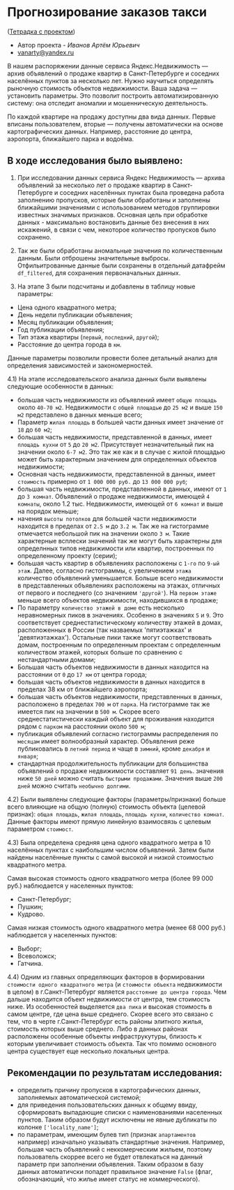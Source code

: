 # Прогнозирование заказов такси

([Тетрадка с проектом](https://github.com/Vanarty/Yandex-Projects/blob/main/analytics_eda/research_the_sale_of_apartments/research_the_sale_of_apartments.ipynb))

* Автор проекта - *Иванов Артём Юрьевич*
* vanarty@yandex.ru

В нашем распоряжении данные сервиса Яндекс.Недвижимость — архив объявлений о продаже квартир в Санкт-Петербурге и соседних населённых пунктов за несколько лет. Нужно научиться определять рыночную стоимость объектов недвижимости. Ваша задача — установить параметры. Это позволит построить автоматизированную систему: она отследит аномалии и мошенническую деятельность.

По каждой квартире на продажу доступны два вида данных. Первые вписаны пользователем, вторые — получены автоматически на основе картографических данных. Например, расстояние до центра, аэропорта, ближайшего парка и водоёма.

## В ходе исследования было выявлено:
1) При исследовании данных сервиса Яндекс Недвижимость — архива объявлений за несколько лет о продаже квартир в Санкт-Петербурге и соседних населённых пунктах была проведена работа заполнению пропусков, которые были обработаны и заполнены ближайшими значениями с использованием методов группировки известных значимых признаков. Основная цель при обработке данных - максимально востановить данные без внесения в них искажений, в связи с чем, некоторое количество пропусков было сохранено.

2) Так же были обработаны аномальные значения по количественным данным. Были отброшены значительные выбросы. Отфильитрованные данные были сохранены в отдельный датафрейм `df_filtered`, для сохранения первоначальных данных. 

3) На этапе 3 были подсчитаны и добавлены в таблицу новые параметры:

* Цена одного квадратного метра;
* День недели публикации объявления;
* Месяц публикации объявления;
* Год публикации объявления;
* Тип этажа квартиры (`первый`, `последний`, `другой`);
* Расстояние до центра города в `км`.

Данные параметры позволили провести более детальный анализ для определения зависимостей и закономерностей.

4.1) На этапе исследовательского анализа данных были выявлены следующие особенности в данных:

* большая часть недвижимости из объявлений имеет `общую площадь` около `40-70 м2`. Недвижимости с `общей площадью` до `25 м2` и выше `150 м2` представлено в данных меньше всего;
* Параметр `жилая площадь` в большей части данных имеет значение от `18` до `60 м2`;
* большая часть недвижимости, представленной в данных, имеет `площадь кухни` от `5` до `20 м2`. Присутствует незначительный пик на значении около `6-7 м2`. Это так же как и в случае с жилой площадью может быть характерным значением для определенных объектов недвижимости;
* Основная часть недвижимости, представленной в данных, имеет `стоимость` примерно от `1 000 000 руб.` до `13 000 000 руб`;
* большая часть недвижимости, представленной в данных, имеют от `1` до `3 комнат`. Объявлений о продаже недвижимости, имеющей `4 комнаты`, около 1.2 тыс. Недвижимости, имеющей от `6 комнат` и выше на порядок меньше;
* начения `высоты потолков` для большей части недвижимости находится в пределах от `2.5 м` до `3.2 м`. Так же на гистограмме отмечается небольшой пик на значении около `3 м`. Такие характерные всплески значений так же могут быть характерны для определнных типов недвижимости или квартир, построенных по определенному проекту (серии);
* большая часть квартир в объявлениях расположены с `1-го` по `9-ый этаж`. Далее, согласно гистограммы, с увеличением `этажа` количество объявлений уменьшается. Больше всего недвижимости в представленных объявлениях расположены на этажах, отличных от первого и последнего (со значением `'другой'`). На `первом этаже` меньше всего объектов недвижимости, находившихся в продаже;
* По параметру `количество этажей в доме` есть несколько неравномерных пиков в значениях. Особенно в значениях `5` и `9`. Это соответствует среднестатистическому количеству этажей в домах, расположенных в России (так назваемых 'пятиэтажках' и 'девятиэтажках'). Остальные пики также могут соответствовать домам, построенным по определенным проектам с определенным количеством этажей, которых больше по сравнению с нестандартными домами;
* Большая часть объектов недвижимости в данных находится на расстоянии от `0` до `17 км` от центра города;
* большая часть объектов недвижимости в данных находится в пределах 38 км от ближайшего аэропорта; 
* большая часть объектов недвижимости, представленных в данных, расположено в пределах `700 м` от `парка`. На гистограмме так же имеется пик на значении в `500 м`. Скорее всего среднестатистически каждый объект для проживания находится рядом с `парком` на расстоянии около `500 м`;
* публикация объявлений согласно гистограммы распределения по `месяцам` имеет волнообразный характер. Объявления реже публиковались в `летний период` и чаще в `зимний`, кроме `декабря` и `января`; 
* стандартная продолжительность публикации для большинства объявлений о продаже недвижимости составляет `91 день`. значения ниже `50 дней` можно считать `быстрыми продажами`. Значения выше `200 дней` можно считать `необычно долгими`.

4.2) Были выявлены следующие факторы (параметры/признаки) больше всего влияющие на общую (полную) стоимость объекта (целевой признак): `общая площадь`, `жилая площадь`, `площадь кухни`, `количество комнат`. Данные факторы имеют прямую линейную взаимосвязь с целевым параметром `стоимост`.

4.3) Была определена средняя цена одного квадратного метра в 10 населённых пунктах с наибольшим числом объявлений. Затем были найдены населённые пункты с самой высокой и низкой стоимостью квадратного метра. 

Самая высокая стоимость одного квадратного метра (более 99 000 руб.) наблюдается у населенных пунктов:
* Санкт-Петербург;
* Пушкин;
* Кудрово.

Самая низкая стоимость одного квадратного метра (менее 68 000 руб.) наблюдается у населенных пунктов:
* Выборг;
* Всеволожск;
* Гатчина.

4.4) Одним из главных определяющих факторов в формировании `стоимости одного квадратного метра` (и `стоимости объекта` недвижимости в целом) в г.Санкт-Петербург является `расстояние до центра города`. Чем дальше находится объект недвижимости от центра, тем стоимость ниже. Из особенностей выделяется `два пика` и высокая стоимость в самом центре, где цена выше среднего. Скорее всего это связано с тем, что в черте г.Санкт-Петербург есть районы элитного жилья, стоимость которых выше среднего. Либо в данных районах расположены особенные объекты инфраструкутуры, близость к которым увеличивает стоимость объекта. Так что помимо основного центра существует еще несколько локальных центра. 

## **Рекомендации по результатам исследования:**

* определить причину пропусков в картографических данных, заполняемых автоматической системой;
* для приведения пользовательских данных к общему ввиду, сформировать выпадающие списки с наименованиями населенных пунктов. Таким образом будут исключены не явные дубликаты по колонке `['locality_name']`;
* по параметрам, имеющим булев тип (признак `апартаментов` например) изначально указывать стандартные значения. Например, большая часть объявлений с неккомерческим жильем, поэтому пользователь скоррее всего не будет отвлекаться на данный параметр при заполнении объявления. Таким образом в базу данных автоматичски попадет правильное значение `False` (флаг, обозначающий, что жилье имеет статус не коммерческого).
